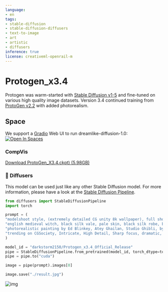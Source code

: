```yaml
---
language:
- en
tags:
- stable-diffusion
- stable-diffusion-diffusers
- text-to-image
- art
- artistic
- diffusers
inference: true
license: creativeml-openrail-m
---
```


# Protogen_x3.4

Protogen was warm-started with [Stable Diffusion v1-5](https://huggingface.co/runwayml/stable-diffusion-v1-5) and fine-tuned on various high quality image datasets.
Version 3.4 continued training from [ProtoGen v2.2](https://huggingface.co/darkstorm2150/Protogen_v2.2_Official_Release) with added photorealism.

## Space

We support a [Gradio](https://github.com/gradio-app/gradio) Web UI to run dreamlike-diffusion-1.0:
[![Open In Spaces](https://camo.githubusercontent.com/00380c35e60d6b04be65d3d94a58332be5cc93779f630bcdfc18ab9a3a7d3388/68747470733a2f2f696d672e736869656c64732e696f2f62616467652f25463025394625413425393725323048756767696e67253230466163652d5370616365732d626c7565)](https://huggingface.co/spaces/akhaliq/dreamlike-diffusion-1.0)

### CompVis

[Download ProtoGen_X3.4.ckpt) (5.98GB)](https://huggingface.co/darkstorm2150/Protogen_x3.4_Official_Release/blob/main/ProtoGen_X3.4.ckpt)

### 🧨 Diffusers

This model can be used just like any other Stable Diffusion model. For more information,
please have a look at the [Stable Diffusion Pipeline](https://huggingface.co/docs/diffusers/api/pipelines/stable_diffusion).

```python
from diffusers import StableDiffusionPipeline
import torch

prompt = (
"modelshoot style, (extremely detailed CG unity 8k wallpaper), full shot body photo of the most beautiful artwork in the world,"
"english medieval witch, black silk vale, pale skin, black silk robe, black cat, necromancy magic, medieval era,"
"photorealistic painting by Ed Blinkey, Atey Ghailan, Studio Ghibli, by Jeremy Mann, Greg Manchess, Antonio Moro, trending on ArtStation,"
"trending on CGSociety, Intricate, High Detail, Sharp focus, dramatic, photorealistic painting art by midjourney and greg rutkowski"
)

model_id = "darkstorm2150/Protogen_x3.4_Official_Release"
pipe = StableDiffusionPipeline.from_pretrained(model_id, torch_dtype=torch.float16)
pipe = pipe.to("cuda")

image = pipe(prompt).images[0]

image.save("./result.jpg")
```

![img](https://huggingface.co/datasets/patrickvonplaten/images/resolve/main/protogen/rswf5qk9be9a1.jpg)